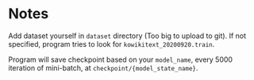 # Notes

Add dataset yourself in `dataset` directory (Too big to upload to git). 
If not specified, program tries to look for `kowikitext_20200920.train`.

Program will save checkpoint based on your `model_name`, every 5000 iteration of mini-batch, at `checkpoint/{model_state_name}`.

